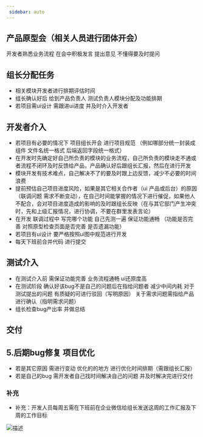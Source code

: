 ```yaml
---
 sidebar: auto
---
```



## 产品原型会（相关人员进行团体开会）
开发者熟悉业务流程 在会中积极发言 提出意见 不懂得要及时提问

## 组长分配任务 
- 相关模块开发者进行排期评估时间 
- 组长确认好后 给到产品负责人 测试负责人模块分配及功能排期
- 若项目需ui设计 需跟进ui进度 并及时介入开发者

## 开发者介入
- 若项目有必要的情况下 项目组长开会 进行项目规范 （例如哪部分统一封装成组件 文件名统一格式 后端返回字段统一格式）
- 在开发时先确定好自己所负责的模块的业务流程，自己所负责的模块走不通或者流程不闭环及时反馈给产品，产品确认好后跟组长汇报，然后在进行开发
- 模块开发有技术难点，自己解决不了的要及时跟上边反馈，减少不必要的时间浪费
- 提前预估自己项目进度风险，如果是其它相关合作者（ui 产品或后台）的原因（联调问题 需求不断变动），在自己时间能掌握的情况下进行催促，如果他人不配合，会对项目进度造成的影响的及时跟组长反映（在与其它部门产生冲突时，先和上级汇报情况，进行协调，不要在群里发表言论）
- 在开发 联调过程中 写完哪个功能 自己先测一遍 保证功能通畅 （功能是否完善 对照原型检查页面是否完善 是否遗漏功能）
- 若项目有ui设计 要严格按照ui图中规范进行开发 
- 每天下班前合并代码 进行提交 

## 测试介入
- 在测试介入前 需保证功能完善 业务流程通畅 ui还原度高
- 在测试阶段 确认好该bug不是自己的问题后在指给问题者 减少中间内耗 对于测试提出的问题 有质疑的可进行驳回（写明原因） 关于需求问题需指给产品进行确认（指明需求问题）
- 组长检查bug产出率 并做总结
## 交付
## 5.后期bug修复 项目优化
- 若是其它原因 需进行变动 优化的的地方 进行优化时间排期（需跟组长汇报）
- 若是自己的bug 需开发者自己找时间解决自己的问题 并及时解决完进行交付
### 补充
- 补充：开发人员每周五需在下班前在企业微信给组长发送这周的工作汇报及下周的工作目标

![描述](/demo.png)

